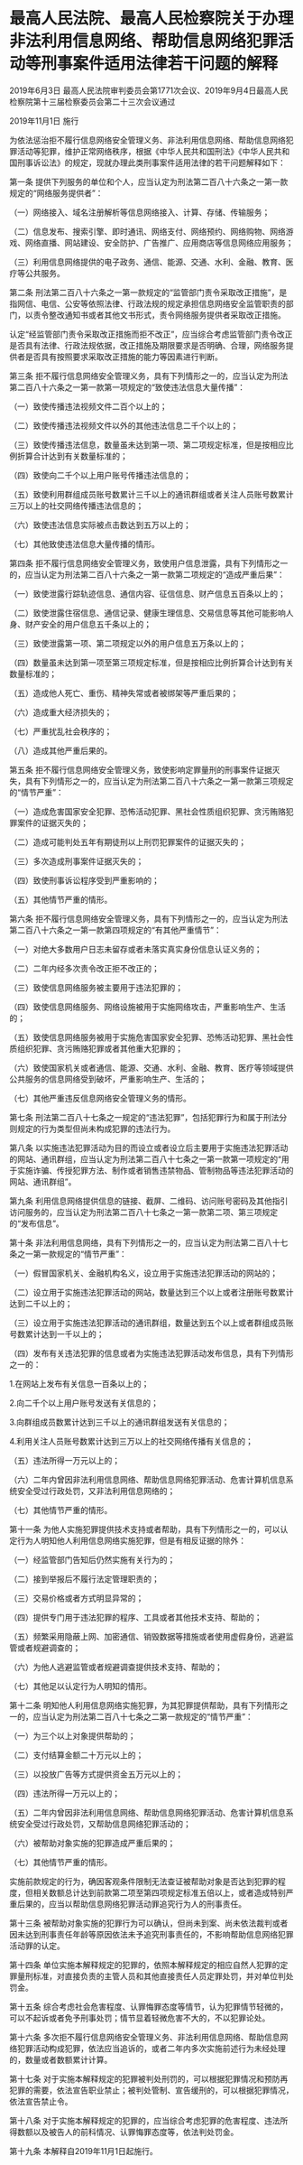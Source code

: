 # 最高人民法院、最高人民检察院关于办理非法利用信息网络、帮助信息网络犯罪活动等刑事案件适用法律若干问题的解释

2019年6月3日 最高人民法院审判委员会第1771次会议、2019年9月4日最高人民检察院第十三届检察委员会第二十三次会议通过

2019年11月1日 施行



为依法惩治拒不履行信息网络安全管理义务、非法利用信息网络、帮助信息网络犯罪活动等犯罪，维护正常网络秩序，根据《中华人民共和国刑法》《中华人民共和国刑事诉讼法》的规定，现就办理此类刑事案件适用法律的若干问题解释如下：

第一条 提供下列服务的单位和个人，应当认定为刑法第二百八十六条之一第一款规定的“网络服务提供者”：

（一）网络接入、域名注册解析等信息网络接入、计算、存储、传输服务；

（二）信息发布、搜索引擎、即时通讯、网络支付、网络预约、网络购物、网络游戏、网络直播、网站建设、安全防护、广告推广、应用商店等信息网络应用服务；

（三）利用信息网络提供的电子政务、通信、能源、交通、水利、金融、教育、医疗等公共服务。

第二条 刑法第二百八十六条之一第一款规定的“监管部门责令采取改正措施”，是指网信、电信、公安等依照法律、行政法规的规定承担信息网络安全监管职责的部门，以责令整改通知书或者其他文书形式，责令网络服务提供者采取改正措施。

认定“经监管部门责令采取改正措施而拒不改正”，应当综合考虑监管部门责令改正是否具有法律、行政法规依据，改正措施及期限要求是否明确、合理，网络服务提供者是否具有按照要求采取改正措施的能力等因素进行判断。

第三条 拒不履行信息网络安全管理义务，具有下列情形之一的，应当认定为刑法第二百八十六条之一第一款第一项规定的“致使违法信息大量传播”：

（一）致使传播违法视频文件二百个以上的；

（二）致使传播违法视频文件以外的其他违法信息二千个以上的；

（三）致使传播违法信息，数量虽未达到第一项、第二项规定标准，但是按相应比例折算合计达到有关数量标准的；

（四）致使向二千个以上用户账号传播违法信息的；

（五）致使利用群组成员账号数累计三千以上的通讯群组或者关注人员账号数累计三万以上的社交网络传播违法信息的；

（六）致使违法信息实际被点击数达到五万以上的；

（七）其他致使违法信息大量传播的情形。

第四条 拒不履行信息网络安全管理义务，致使用户信息泄露，具有下列情形之一的，应当认定为刑法第二百八十六条之一第一款第二项规定的“造成严重后果”：

（一）致使泄露行踪轨迹信息、通信内容、征信信息、财产信息五百条以上的；

（二）致使泄露住宿信息、通信记录、健康生理信息、交易信息等其他可能影响人身、财产安全的用户信息五千条以上的；

（三）致使泄露第一项、第二项规定以外的用户信息五万条以上的；

（四）数量虽未达到第一项至第三项规定标准，但是按相应比例折算合计达到有关数量标准的；

（五）造成他人死亡、重伤、精神失常或者被绑架等严重后果的；

（六）造成重大经济损失的；

（七）严重扰乱社会秩序的；

（八）造成其他严重后果的。

第五条 拒不履行信息网络安全管理义务，致使影响定罪量刑的刑事案件证据灭失，具有下列情形之一的，应当认定为刑法第二百八十六条之一第一款第三项规定的“情节严重”：

（一）造成危害国家安全犯罪、恐怖活动犯罪、黑社会性质组织犯罪、贪污贿赂犯罪案件的证据灭失的；

（二）造成可能判处五年有期徒刑以上刑罚犯罪案件的证据灭失的；

（三）多次造成刑事案件证据灭失的；

（四）致使刑事诉讼程序受到严重影响的；

（五）其他情节严重的情形。

第六条 拒不履行信息网络安全管理义务，具有下列情形之一的，应当认定为刑法第二百八十六条之一第一款第四项规定的“有其他严重情节”：

（一）对绝大多数用户日志未留存或者未落实真实身份信息认证义务的；

（二）二年内经多次责令改正拒不改正的；

（三）致使信息网络服务被主要用于违法犯罪的；

（四）致使信息网络服务、网络设施被用于实施网络攻击，严重影响生产、生活的；

（五）致使信息网络服务被用于实施危害国家安全犯罪、恐怖活动犯罪、黑社会性质组织犯罪、贪污贿赂犯罪或者其他重大犯罪的；

（六）致使国家机关或者通信、能源、交通、水利、金融、教育、医疗等领域提供公共服务的信息网络受到破坏，严重影响生产、生活的；

（七）其他严重违反信息网络安全管理义务的情形。

第七条 刑法第二百八十七条之一规定的“违法犯罪”，包括犯罪行为和属于刑法分则规定的行为类型但尚未构成犯罪的违法行为。

第八条 以实施违法犯罪活动为目的而设立或者设立后主要用于实施违法犯罪活动的网站、通讯群组，应当认定为刑法第二百八十七条之一第一款第一项规定的“用于实施诈骗、传授犯罪方法、制作或者销售违禁物品、管制物品等违法犯罪活动的网站、通讯群组”。

第九条 利用信息网络提供信息的链接、截屏、二维码、访问账号密码及其他指引访问服务的，应当认定为刑法第二百八十七条之一第一款第二项、第三项规定的“发布信息”。

第十条 非法利用信息网络，具有下列情形之一的，应当认定为刑法第二百八十七条之一第一款规定的“情节严重”：

（一）假冒国家机关、金融机构名义，设立用于实施违法犯罪活动的网站的；

（二）设立用于实施违法犯罪活动的网站，数量达到三个以上或者注册账号数累计达到二千以上的；

（三）设立用于实施违法犯罪活动的通讯群组，数量达到五个以上或者群组成员账号数累计达到一千以上的；

（四）发布有关违法犯罪的信息或者为实施违法犯罪活动发布信息，具有下列情形之一的：

1.在网站上发布有关信息一百条以上的；

2.向二千个以上用户账号发送有关信息的；

3.向群组成员数累计达到三千以上的通讯群组发送有关信息的；

4.利用关注人员账号数累计达到三万以上的社交网络传播有关信息的；

（五）违法所得一万元以上的；

（六）二年内曾因非法利用信息网络、帮助信息网络犯罪活动、危害计算机信息系统安全受过行政处罚，又非法利用信息网络的；

（七）其他情节严重的情形。

第十一条 为他人实施犯罪提供技术支持或者帮助，具有下列情形之一的，可以认定行为人明知他人利用信息网络实施犯罪，但是有相反证据的除外：

（一）经监管部门告知后仍然实施有关行为的；

（二）接到举报后不履行法定管理职责的；

（三）交易价格或者方式明显异常的；

（四）提供专门用于违法犯罪的程序、工具或者其他技术支持、帮助的；

（五）频繁采用隐蔽上网、加密通信、销毁数据等措施或者使用虚假身份，逃避监管或者规避调查的；

（六）为他人逃避监管或者规避调查提供技术支持、帮助的；

（七）其他足以认定行为人明知的情形。

第十二条 明知他人利用信息网络实施犯罪，为其犯罪提供帮助，具有下列情形之一的，应当认定为刑法第二百八十七条之二第一款规定的“情节严重”：

（一）为三个以上对象提供帮助的；

（二）支付结算金额二十万元以上的；

（三）以投放广告等方式提供资金五万元以上的；

（四）违法所得一万元以上的；

（五）二年内曾因非法利用信息网络、帮助信息网络犯罪活动、危害计算机信息系统安全受过行政处罚，又帮助信息网络犯罪活动的；

（六）被帮助对象实施的犯罪造成严重后果的；

（七）其他情节严重的情形。

实施前款规定的行为，确因客观条件限制无法查证被帮助对象是否达到犯罪的程度，但相关数额总计达到前款第二项至第四项规定标准五倍以上，或者造成特别严重后果的，应当以帮助信息网络犯罪活动罪追究行为人的刑事责任。

第十三条 被帮助对象实施的犯罪行为可以确认，但尚未到案、尚未依法裁判或者因未达到刑事责任年龄等原因依法未予追究刑事责任的，不影响帮助信息网络犯罪活动罪的认定。

第十四条 单位实施本解释规定的犯罪的，依照本解释规定的相应自然人犯罪的定罪量刑标准，对直接负责的主管人员和其他直接责任人员定罪处罚，并对单位判处罚金。

第十五条 综合考虑社会危害程度、认罪悔罪态度等情节，认为犯罪情节轻微的，可以不起诉或者免予刑事处罚；情节显着轻微危害不大的，不以犯罪论处。

第十六条 多次拒不履行信息网络安全管理义务、非法利用信息网络、帮助信息网络犯罪活动构成犯罪，依法应当追诉的，或者二年内多次实施前述行为未经处理的，数量或者数额累计计算。

第十七条 对于实施本解释规定的犯罪被判处刑罚的，可以根据犯罪情况和预防再犯罪的需要，依法宣告职业禁止；被判处管制、宣告缓刑的，可以根据犯罪情况，依法宣告禁止令。

第十八条 对于实施本解释规定的犯罪的，应当综合考虑犯罪的危害程度、违法所得数额以及被告人的前科情况、认罪悔罪态度等，依法判处罚金。

第十九条 本解释自2019年11月1日起施行。